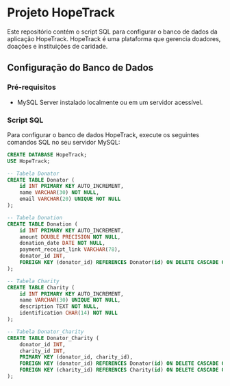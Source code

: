 # Projeto HopeTrack

Este repositório contém o script SQL para configurar o banco de dados da aplicação HopeTrack. HopeTrack é uma plataforma que gerencia doadores, doações e instituições de caridade.

## Configuração do Banco de Dados

### Pré-requisitos

- MySQL Server instalado localmente ou em um servidor acessível.

### Script SQL

Para configurar o banco de dados HopeTrack, execute os seguintes comandos SQL no seu servidor MySQL:

```sql
CREATE DATABASE HopeTrack;
USE HopeTrack;

-- Tabela Donator
CREATE TABLE Donator (
    id INT PRIMARY KEY AUTO_INCREMENT,
    name VARCHAR(30) NOT NULL,
    email VARCHAR(20) UNIQUE NOT NULL
);

-- Tabela Donation
CREATE TABLE Donation (
    id INT PRIMARY KEY AUTO_INCREMENT,
    amount DOUBLE PRECISION NOT NULL,
    donation_date DATE NOT NULL,
    payment_receipt_link VARCHAR(78),
    donator_id INT,
    FOREIGN KEY (donator_id) REFERENCES Donator(id) ON DELETE CASCADE ON UPDATE CASCADE
);

-- Tabela Charity
CREATE TABLE Charity (
    id INT PRIMARY KEY AUTO_INCREMENT,
    name VARCHAR(30) UNIQUE NOT NULL,
    description TEXT NOT NULL,
    identification CHAR(14) NOT NULL
);

-- Tabela Donator_Charity
CREATE TABLE Donator_Charity (
    donator_id INT,
    charity_id INT,
    PRIMARY KEY (donator_id, charity_id),
    FOREIGN KEY (donator_id) REFERENCES Donator(id) ON DELETE CASCADE ON UPDATE CASCADE,
    FOREIGN KEY (charity_id) REFERENCES Charity(id) ON DELETE CASCADE ON UPDATE CASCADE
);

